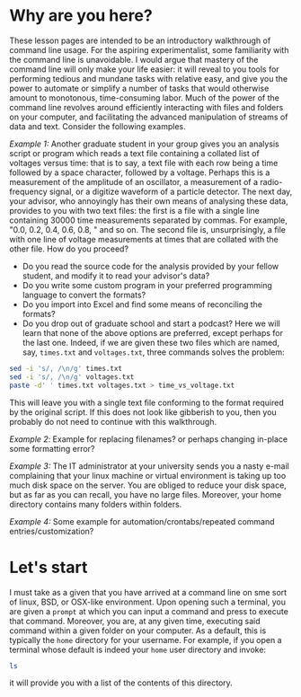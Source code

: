 # Why are you here?

These lesson pages are intended to be an introductory walkthrough of command line usage.
For the aspiring experimentalist, some familiarity with the command line is unavoidable.
I would argue that mastery of the command line will only make your life easier:
it will reveal to you tools for performing tedious and mundane tasks with relative easy,
and give you the power to automate or simplify a number of tasks that would otherwise amount to monotonous, time-consuming labor.
Much of the power of the command line revolves around efficiently interacting with files and folders
on your computer, and facilitating the advanced manipulation of streams of data and text.
Consider the following examples.

*Example 1:* Another graduate student in your group gives you an analysis script or program which reads a text file
containing a collated list of voltages versus time: that is to say, a text file
with each row being a time followed by a space character, followed by a voltage.
Perhaps this is a measurement of the amplitude of an oscillator,
a measurement of a radio-frequency signal, or a digitize waveform of a particle detector.
The next day, your advisor, who annoyingly has their own means of analysing these data,
provides to you with two text files: the first is a file with a single line containing
30000 time measurements separated by commas. For example, "0.0, 0.2, 0.4, 0.6, 0.8, " and so on.
The second file is, unsurprisingly, a file with one line of voltage measurements
at times that are collated with the other file. How do you proceed?
* Do you read the source code for the analysis provided by your fellow student, and modify
  it to read your advisor's data?
* Do you write some custom program in your preferred programming language to convert the formats?
* Do you import into Excel and find some means of reconciling the formats?
* Do you drop out of graduate school and start a podcast?
Here we will learn that none of the above options are preferred, except perhaps for the last one.
Indeed, if we are given these two files which are named, say, `times.txt` and `voltages.txt`, three commands solves the problem:
```bash
sed -i 's/, /\n/g' times.txt
sed -i 's/, /\n/g' voltages.txt 
paste -d' ' times.txt voltages.txt > time_vs_voltage.txt

```
This will leave you with a single text file conforming to the format required by the original script.
If this does not look like gibberish to you, then you probably do not need to continue with this walkthrough.

*Example 2*: Example for replacing filenames? or perhaps changing in-place some formatting error?

*Example 3:* The IT administrator at your university sends you a nasty e-mail complaining that your
linux machine or virtual environment is taking up too much disk space on the server.
You are obliged to reduce your disk space, but as far as you can recall, you have no large files.
Moreover, your home directory contains many folders within folders.

*Example 4:* Some example for automation/crontabs/repeated command entries/customization?

# Let's start

I must take as a given that you have arrived at a command line on sme sort of linux, BSD, or OSX-like environment.
Upon opening such a terminal, you are given a `prompt` at which you can input a command and press <Enter> to execute that command.
Moreover, you are, at any given time, executing said command within a given folder on your computer.
As a default, this is typically the `home` directory for your username.
For example, if you open a terminal whose default is indeed your `home` user directory and invoke:
```bash
ls
```
it will provide you with a list of the contents of this directory.
